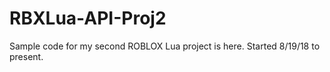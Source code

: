 # RBXLua-API-Proj2
Sample code for my second ROBLOX Lua project is here. Started 8/19/18 to present.
